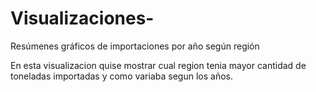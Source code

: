# Visualizaciones-
Resúmenes gráficos de importaciones por año según región

En esta visualizacion quise mostrar cual region tenia mayor cantidad de toneladas importadas y como variaba segun los años. 
